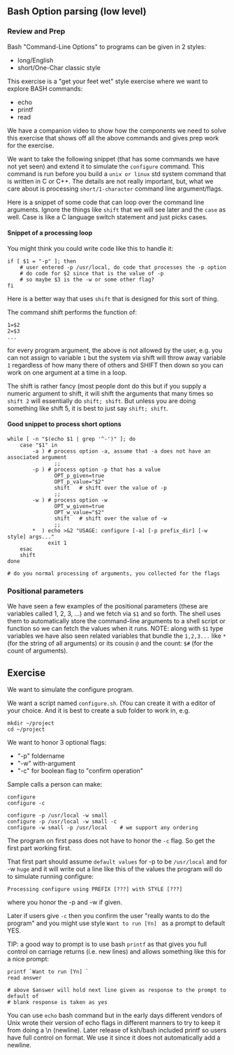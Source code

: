 ## Bash Option parsing (low level)

### Review and Prep

Bash "Command-Line Options" to programs can be given in 2 styles:
- long/English
- short/One-Char classic style

This exercise is a "get your feet wet" style exercise where we want to
explore BASH commands:
- echo
- printf
- read

We have a companion video to show how the components we need to solve
this exercise that shows off all the above commands and gives prep
work for the exercise.

We want to take the following snippet (that has some commands we have
not yet seen) and extend it to simulate the `configure` command.
This command is run before you build a `unix or linux` std system command
that is written in C or C++.  The details are not really important, but,
what we care about is processing `short/1-character` command line
argument/flags.

Here is a snippet of some code that can loop over the command line arguments.
Ignore the things like `shift` that we will see later and the `case`
as well.  Case is like a C language switch statement and just picks
cases.

#### Snippet of a processing loop
You might think you could write code like this to handle it:

```
if [ $1 = "-p" ]; then
    # user entered -p /usr/local, do code that processes the -p option
    # do code for $2 since that is the value of -p
    # so maybe $3 is the -w or some other flag?
fi
```

Here is a better way that uses `shift` that is designed for this sort of thing.


The command shift performs the function of:

```
1=$2
2=$3
...
```

for every program argument, the above is not allowed by the user, e.g. you can not assign to variable `1`
but the system via shift will throw away variable `1` regardless of how many there of others and SHIFT
then down so you can work on one argument at a time in a loop. 

The shift is rather fancy (most people dont do this but if you supply a numeric argument to shift, it will shift
the arguments that many times so `shift 2` will essentially do `shift; shift`.
But unless you are doing something like shift 5, it is best to just say `shift; shift`.

#### Good snippet to process short options

```
while [ -n "$(echo $1 | grep '^-')" ]; do
    case "$1" in 
        -a ) # process option -a, assume that -a does not have an associated argument
               ;;
        -p ) # process option -p that has a value
               OPT_p_given=true
               OPT_p_value="$2"
               shift   # shift over the value of -p
               ;;
        -w ) # process option -w 
               OPT_w_given=true
               OPT_w_value="$2"
               shift   # shift over the value of -w
               ;;
        *  ) echo >&2 "USAGE: configure [-a] [-p prefix_dir] [-w style] args..."
             exit 1
    esac
    shift
done

# do you normal processing of arguments, you collected for the flags
```

### Positional parameters
We have seen a few examples of the positional parameters (these are variables called 1, 2, 3, ...) and
we fetch via `$1` and so forth.
The shell uses them to automatically store the command-line arguments to a shell script or function
so we can fetch the values when it runs.
NOTE: along with `$1` type variables we have also seen related variables that bundle the `1,2,3...`
like `*` (for the string of all arguments) or its cousin `@` and the count: `$#` (for the count of arguments).



## Exercise

We want to simulate the configure program.

We want a script named `configure.sh`.
(You can create it with a editor of your choice.  And it is best to create a sub folder to work in, e.g.

```
mkdir ~/project
cd ~/project
```

We want to honor 3 optional flags:
- "-p" foldername
- "-w" with-argument
- "-c" for boolean flag to "confirm operation"

Sample calls a person can make:


```
configure 
configure -c

configure -p /usr/local -w small
configure -p /usr/local -w small -c
configure -w small -p /usr/local    # we support any ordering
```

The program on first pass does not have to honor the `-c` flag.  So get the first part
working first.

That first part should assume `default values` for -p to be `/usr/local` and for -w `huge`
and it will write out a line like this of the values the program will do to simulate
running configure:

```
Processing configure using PREFIX [???] with STYLE [???]
```
where you honor the -p and -w if given.

Later if users give `-c` then you confirm the user "really wants to do the program"
and you might use style `Want to run [Yn] ` as a prompt to default YES.

TIP:  a good way to prompt is to use bash `printf` as that gives you full control
on carriage returns (i.e. new lines) and allows something like this for a nice prompt:

```
printf `Want to run [Yn] `
read answer 

# above $answer will hold next line given as response to the prompt to default of
# blank response is taken as yes
```

You can use `echo` bash command but in the early days different vendors of Unix 
wrote their version of echo flags in different manners to try to keep it from
doing a \n (newline).  Later release of ksh/bash included printf so users
have full control on format. We use it since it does not automatically add a newline.

